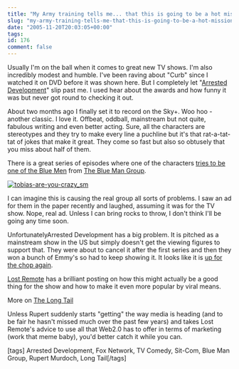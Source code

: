 ```yaml
---
title: "My Army training tells me... that this is going to be a hot mission"
slug: "my-army-training-tells-me-that-this-is-going-to-be-a-hot-mission"
date: "2005-11-20T20:03:05+00:00"
tags:
id: 176
comment: false
---
```


Usually I'm on the ball when it comes to great new TV shows. I'm also incredibly modest and humble. I've been raving about "Curb" since I watched it on DVD before it was shown here. But I completely let "[Arrested Development](http://en.wikipedia.org/wiki/Arrested_Development_%28TV_series%29)" slip past me. I used hear about the awards and how funny it was but never got round to checking it out. 

About two months ago I finally set it to record on the Sky+. Woo hoo - another classic. I love it. Offbeat, oddball, mainstream but not quite, fabulous writing and even better acting. Sure, all the characters are stereotypes and they try to make every line a puchline but it's that rat-a-tat-tat of jokes that make it great. They come so fast but also so obtusely that you miss about half of them.

There is a great series of episodes where one of the characters [tries to be one of the Blue Men](http://the-op.com/media/image2.php?oid=254&i=708&cat=6200) from [The Blue Man Group](http://www.blueman.com/about_bmg/index.shtml). 

[![tobias-are-you-crazy_sm](http://static.flickr.com/26/65197250_615414639c_m.jpg)](http://www.flickr.com/photos/bandon1/65197250/ "Photo Sharing")

I can imagine this is causing the real group all sorts of problems. I saw an ad for them in the paper recently and laughed, assuming it was for the TV show. Nope, real ad. Unless I can bring rocks to throw, I don't think I'll be going any time soon.

UnfortunatelyArrested Development has a big problem. It is pitched as a mainstream show in the US but simply doesn't get the viewing figures to support that. They were about to cancel it after the first series and then they won a bunch of Emmy's so had to keep showing it. It looks like it is [up for the chop again](http://www.lostremote.com/archives/006527.html).

[Lost Remote](http://www.lostremote.com/archives/006533.html) has a brilliant posting on how this might actually be a good thing for the show and how to make it even more popular by viral means.

More on  [The Long Tail](http://www.thelongtail.com/the_long_tail/2005/11/a_long_tail_str.html) 

Unless Rupert suddenly starts "getting" the way media is heading (and to be fair he hasn't missed much over the past few years) and takes Lost Remote's advice to use all that Web2.0 has to offer in terms of marketing (work that meme baby), you'd better catch it while you can.

[tags] Arrested Development, Fox Network, TV Comedy, Sit-Com, Blue Man Group, Rupert Murdoch, Long Tail[/tags]
